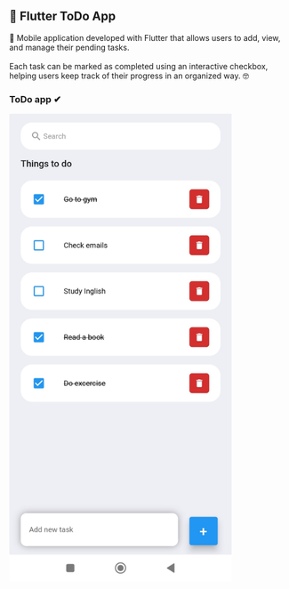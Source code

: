 ## 📍 Flutter ToDo App

<p>
  📱 Mobile application developed with Flutter that allows users to add, view, and manage their pending tasks. </br></br>
  Each task can be marked as completed using an interactive checkbox, helping users keep track of their progress in an organized way. 🤓 
</p>

### ToDo app ✔
<img src="https://github.com/DulcePy/flutter_application_todo/blob/main/flutter_application_todo.jpg" alt="" width="400">



